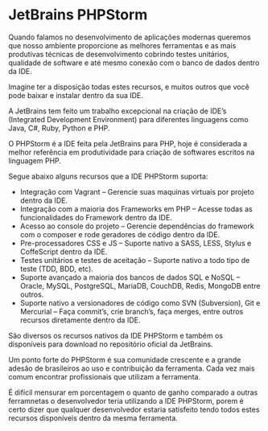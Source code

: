 # JetBrains PHPStorm

Quando falamos no desenvolvimento de aplicações modernas queremos que nosso ambiente proporcione as melhores ferramentas e as mais produtivas técnicas de desenvolvimento cobrindo testes unitários, qualidade de software e até mesmo conexão com o banco de dados dentro da IDE.

Imagine ter a disposição todas estes recursos, e muitos outros que você pode baixar e instalar dentro da sua IDE.

A JetBrains tem feito um trabalho excepcional na criação de IDE’s (Integrated Development Environment) para diferentes linguagens como Java, C#, Ruby, Python e PHP.

O PHPStorm é a IDE feita pela JetBrains para PHP, hoje é considerada a melhor referência em produtividade para criação de softwares escritos na linguagem PHP.

Segue abaixo alguns recursos que a IDE PHPStorm suporta:

- Integração com Vagrant – Gerencie suas maquinas virtuais por projeto dentro da IDE.
- Integração com a maioria dos Frameworks em PHP – Acesse todas as funcionalidades do Framework dentro da IDE.
- Acesso ao console do projeto – Gerencie dependências do framework com o composer e rode geradores de código dentro da IDE.
- Pre-processadores CSS e JS – Suporte nativo a SASS, LESS, Stylus e CoffeScript dentro da IDE.
- Testes unitários e testes de aceitação – Suporte nativo a todo tipo de teste (TDD, BDD, etc).
- Suporte avançado a maioria dos bancos de dados SQL e NoSQL – Oracle, MySQL, PostgreSQL, MariaDB, CouchDB, Redis, MongoDB entre outros.
- Suporte nativo a versionadores de código como SVN (Subversion), Git e Mercurial – Faça commit’s, crie branch’s, faça merges, entre outros recursos diretamente dentro da IDE.

São diversos os recursos nativos da IDE PHPStorm e também os disponíveis para download no repositório oficial da JetBrains.

Um ponto forte do PHPStorm é sua comunidade crescente e a grande adesão de brasileiros ao uso e contribuição da ferramenta. Cada vez mais comum encontrar profissionais que utilizam a ferramenta.

É difícil mensurar em porcentagem o quanto de ganho comparado a outras ferramnetas o desenvolvedor teria utilizando a IDE PHPStorm, porem é certo dizer que qualquer desenvolvedor estaria satisfeito tendo todos estes recursos disponíveis dentro da mesma ferramenta.
